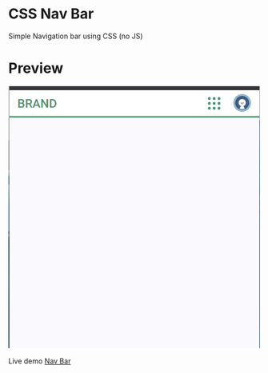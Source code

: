 # CSS Nav Bar

Simple Navigation bar using CSS (no JS)

# Preview

<img src="preview/preview.gif" alt="Screenshot">

Live demo [Nav Bar](https://50um3n.github.io/css-nav-bar/)

